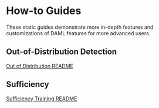 # How-to Guides

These static guides demonstrate more in-depth features and
customizations of DAML features for more advanced users.

## Out-of-Distribution Detection

<div class="toctree" maxdepth="1">
<a href = "file:///./ood_detection_how_to.md"> Out of Distribution README </a>

</div>

## Sufficiency

<div class="toctree" maxdepth="1">

<a href = "file:///./sufficiency_training_how_to.md"> Sufficiency Training README </a>

</div>
